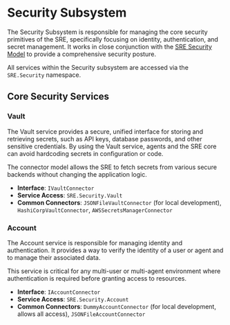 # Security Subsystem

The Security Subsystem is responsible for managing the core security primitives of the SRE, specifically focusing on identity, authentication, and secret management. It works in close conjunction with the [SRE Security Model](../security.md) to provide a comprehensive security posture.

All services within the Security subsystem are accessed via the `SRE.Security` namespace.

## Core Security Services

### Vault

The Vault service provides a secure, unified interface for storing and retrieving secrets, such as API keys, database passwords, and other sensitive credentials. By using the Vault service, agents and the SRE core can avoid hardcoding secrets in configuration or code.

The connector model allows the SRE to fetch secrets from various secure backends without changing the application logic.

-   **Interface**: `IVaultConnector`
-   **Service Access**: `SRE.Security.Vault`
-   **Common Connectors**: `JSONFileVaultConnector` (for local development), `HashiCorpVaultConnector`, `AWSSecretsManagerConnector`

### Account

The Account service is responsible for managing identity and authentication. It provides a way to verify the identity of a user or agent and to manage their associated data.

This service is critical for any multi-user or multi-agent environment where authentication is required before granting access to resources.

-   **Interface**: `IAccountConnector`
-   **Service Access**: `SRE.Security.Account`
-   **Common Connectors**: `DummyAccountConnector` (for local development, allows all access), `JSONFileAccountConnector`
